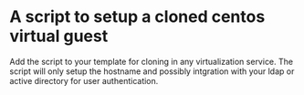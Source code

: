 # A script to setup a cloned centos virtual guest
Add the script to your template for cloning in any virtualization service.
The script will only setup the hostname and possibly intgration with your ldap or active directory for user authentication.
